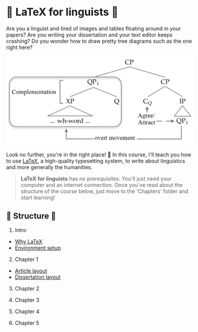# 👀 LaTeX for linguists 👀

Are you a linguist and tired of images and tables floating around in your papers? Are you writing your dissertation and your text editor keeps crashing? Do you wonder how to draw pretty tree diagrams such as the one right here?

![This is an image of a tree diagram](files/images/image1.png)

Look no further, you're in the right place! 🥳 In this course, I'll teach you how to use [LaTeX](https://www.latex-project.org/), a high-quality typesetting system, to write about linguistics and more generally the humanities.

> **LaTeX for linguists** has no prerequisites. You'll just need your computer and an internet connection. Once you've read about the structure of the course below, just move to the 'Chapters' folder and start learning!

## 🌳 Structure 🌳

1. Intro
- [Why LaTeX](https://github.com/CaterinaBi/LaTeX-for-linguists/blob/main/chapters/intro/Why%20LaTeX.ipynb)
- [Environment setup](https://github.com/CaterinaBi/LaTeX-for-linguists/blob/main/chapters/intro/Environment%20setup.mdx)
2. Chapter 1
- [Article layout](https://github.com/CaterinaBi/LaTeX-for-linguists/blob/main/chapters/chapter1/Article%20layout.mdx)
- [Dissertation layout](https://github.com/CaterinaBi/LaTeX-for-linguists/blob/main/chapters/chapter1/Dissertation%20layout.mdx)
3. Chapter 2

7. Chapter 3
8. Chapter 4
9. Chapter 5
